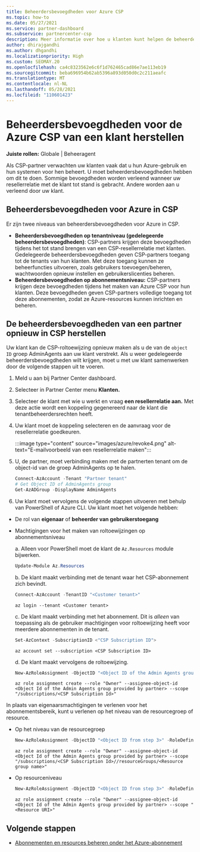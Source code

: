 ```yaml
---
title: Beheerdersbevoegdheden voor Azure CSP
ms.topic: how-to
ms.date: 05/27/2021
ms.service: partner-dashboard
ms.subservice: partnercenter-csp
description: Meer informatie over hoe u klanten kunt helpen de beheerdersbevoegdheden van een partner te herstellen, zodat de partner kan helpen bij het beheren van de Azure CSP van een klant.
author: dhirajgandhi
ms.author: dhgandhi
ms.localizationpriority: High
ms.custom: SEOMAY.20
ms.openlocfilehash: ca4c8323562e6c6f1d762465cad86e7ae113eb19
ms.sourcegitcommit: beba696954b62ab5396a893d050d0c2c211aeafc
ms.translationtype: MT
ms.contentlocale: nl-NL
ms.lasthandoff: 05/28/2021
ms.locfileid: "110601423"
---
```

# <a name="reinstate-admin-privileges-for-a-customers-azure-csp-subscriptions"></a>Beheerdersbevoegdheden voor de Azure CSP van een klant herstellen  

**Juiste rollen:** Globale | Beheeragent

Als CSP-partner verwachten uw klanten vaak dat u hun Azure-gebruik en hun systemen voor hen beheert. U moet beheerdersbevoegdheden hebben om dit te doen. Sommige bevoegdheden worden verleend wanneer uw resellerrelatie met de klant tot stand is gebracht. Andere worden aan u verleend door uw klant.

## <a name="admin-privileges-for-azure-in-csp"></a>Beheerdersbevoegdheden voor Azure in CSP

Er zijn twee niveaus van beheerdersbevoegdheden voor Azure in CSP.

- **Beheerdersbevoegdheden op tenantniveau (gedelegeerde beheerdersbevoegdheden)**: CSP-partners krijgen deze bevoegdheden tijdens het tot stand brengen van een CSP-resellerrelatie met klanten. Gedelegeerde beheerdersbevoegdheden geven CSP-partners toegang tot de tenants van hun klanten. Met deze toegang kunnen ze beheerfuncties uitvoeren, zoals gebruikers toevoegen/beheren, wachtwoorden opnieuw instellen en gebruikerslicenties beheren.
- **Beheerdersbevoegdheden op abonnementsniveau:** CSP-partners krijgen deze bevoegdheden tijdens het maken van Azure CSP voor hun klanten. Deze bevoegdheden geven CSP-partners volledige toegang tot deze abonnementen, zodat ze Azure-resources kunnen inrichten en beheren.

## <a name="reinstate-csp-a-partners-admin-privileges"></a>De beheerdersbevoegdheden van een partner opnieuw in CSP herstellen

Uw klant kan de CSP-roltoewijzing opnieuw maken als u de van de `object ID` groep AdminAgents aan uw klant verstrekt. Als u weer gedelegeerde beheerdersbevoegdheden wilt krijgen, moet u met uw klant samenwerken door de volgende stappen uit te voeren.

1. Meld u aan bij Partner Center dashboard.

2. Selecteer in Partner Center menu **Klanten.**

3. Selecteer de klant met wie u werkt en vraag **een resellerrelatie aan.** Met deze actie wordt een koppeling gegenereerd naar de klant die tenantbeheerdersrechten heeft.

4. Uw klant moet de koppeling selecteren en de aanvraag voor de resellerrelatie goedkeuren.

   :::image type="content" source="images/azure/revoke4.png" alt-text="E-mailvoorbeeld van een resellerrelatie maken":::

5. U, de partner, moet verbinding maken met de partnerten tenant om de object-id van de groep AdminAgents op te halen.
  
   ```powershell
   Connect-AzAccount -Tenant "Partner tenant"
   # Get Object ID of AdminAgents group
   Get-AzADGroup -DisplayName AdminAgents
   ```

6. Uw klant moet vervolgens de volgende stappen uitvoeren met behulp van PowerShell of Azure CLI. Uw klant moet het volgende hebben:

- De rol van **eigenaar** of **beheerder van gebruikerstoegang** 
- Machtigingen voor het maken van roltoewijzingen op abonnementsniveau

   a. Alleen voor PowerShell moet de klant de `Az.Resources` module bijwerken.
   ```powershell
   Update-Module Az.Resources
   ```

   b. De klant maakt verbinding met de tenant waar het CSP-abonnement zich bevindt.
   ```powershell
   Connect-AzAccount -TenantID "<Customer tenant>"
   ```
   ```azurecli
   az login --tenant <Customer tenant>
   ```

   c. De klant maakt verbinding met het abonnement. Dit is *alleen* van toepassing als de gebruiker machtigingen voor roltoewijzing heeft voor meerdere abonnementen in de tenant.

   ```powershell
   Set-AzContext -SubscriptionID <"CSP Subscription ID">
   ```
   ```azurecli
   az account set --subscription <CSP Subscription ID>
   ```

   d. De klant maakt vervolgens de roltoewijzing.
    
   ```powershell
   New-AzRoleAssignment -ObjectID "<Object ID of the Admin Agents group provided by partner>" -RoleDefinitionName "Owner" -Scope "/subscriptions/'<CSP subscription ID>'"
   ```
   ```azurecli
   az role assignment create --role "Owner" --assignee-object-id <Object Id of the Admin Agents group provided by partner> --scope "/subscriptions/<CSP Subscription Id>"
   ```

In plaats van eigenaarsmachtigingen te verlenen voor het abonnementsbereik, kunt u verlenen op het niveau van de resourcegroep of resource. 

- Op het niveau van de resourcegroep

   ```powershell
   New-AzRoleAssignment -ObjectID "<Object ID from step 3>" -RoleDefinitionName Owner -Scope "/subscriptions/'SubscriptionID of CSP subscription'/resourceGroups/'Resource group name'"
   ```
   ```azurecli
   az role assignment create --role "Owner" --assignee-object-id <Object Id of the Admin Agents group provided by partner> --scope "/subscriptions/<CSP Subscription Id>//resourceGroups/<Resource group name>"
   ```

- Op resourceniveau

   ```powershell
   New-AzRoleAssignment -ObjectID "<Object ID from step 3>" -RoleDefinitionName Owner -Scope "<Resource URI>"
   ```
   ```azurecli
   az role assignment create --role "Owner" --assignee-object-id <Object Id of the Admin Agents group provided by partner> --scope "<Resource URI>"
   ```

## <a name="next-steps"></a>Volgende stappen

- [Abonnementen en resources beheren onder het Azure-abonnement](azure-plan-manage.md)
